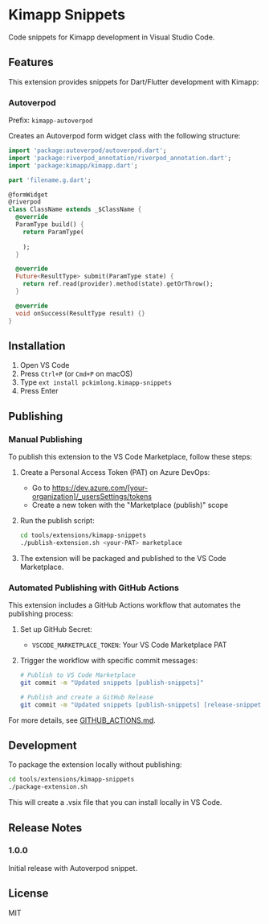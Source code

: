 # Kimapp Snippets

Code snippets for Kimapp development in Visual Studio Code.

## Features

This extension provides snippets for Dart/Flutter development with Kimapp:

### Autoverpod

Prefix: `kimapp-autoverpod`

Creates an Autoverpod form widget class with the following structure:

```dart
import 'package:autoverpod/autoverpod.dart';
import 'package:riverpod_annotation/riverpod_annotation.dart';
import 'package:kimapp/kimapp.dart';

part 'filename.g.dart';

@formWidget
@riverpod
class ClassName extends _$ClassName {
  @override
  ParamType build() {
    return ParamType(
      
    );
  }

  @override
  Future<ResultType> submit(ParamType state) {
    return ref.read(provider).method(state).getOrThrow();
  }

  @override
  void onSuccess(ResultType result) {}
}
```

## Installation

1. Open VS Code
2. Press `Ctrl+P` (or `Cmd+P` on macOS)
3. Type `ext install pckimlong.kimapp-snippets`
4. Press Enter

## Publishing

### Manual Publishing

To publish this extension to the VS Code Marketplace, follow these steps:

1. Create a Personal Access Token (PAT) on Azure DevOps:
   - Go to https://dev.azure.com/[your-organization]/_usersSettings/tokens
   - Create a new token with the "Marketplace (publish)" scope

2. Run the publish script:
   ```bash
   cd tools/extensions/kimapp-snippets
   ./publish-extension.sh <your-PAT> marketplace
   ```

3. The extension will be packaged and published to the VS Code Marketplace.

### Automated Publishing with GitHub Actions

This extension includes a GitHub Actions workflow that automates the publishing process:

1. Set up GitHub Secret:
   - `VSCODE_MARKETPLACE_TOKEN`: Your VS Code Marketplace PAT

2. Trigger the workflow with specific commit messages:
   ```bash
   # Publish to VS Code Marketplace
   git commit -m "Updated snippets [publish-snippets]"
   
   # Publish and create a GitHub Release
   git commit -m "Updated snippets [publish-snippets] [release-snippets]"
   ```

For more details, see [GITHUB_ACTIONS.md](./GITHUB_ACTIONS.md).

## Development

To package the extension locally without publishing:
```bash
cd tools/extensions/kimapp-snippets
./package-extension.sh
```

This will create a .vsix file that you can install locally in VS Code.

## Release Notes

### 1.0.0

Initial release with Autoverpod snippet.

## License

MIT 